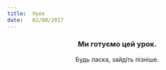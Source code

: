 ```yaml
---
title:  Урок
date:   02/08/2017
---
```


### <center>Ми готуємо цей урок.</center>
<center>Будь ласка, зайдіть пізніше.</center>